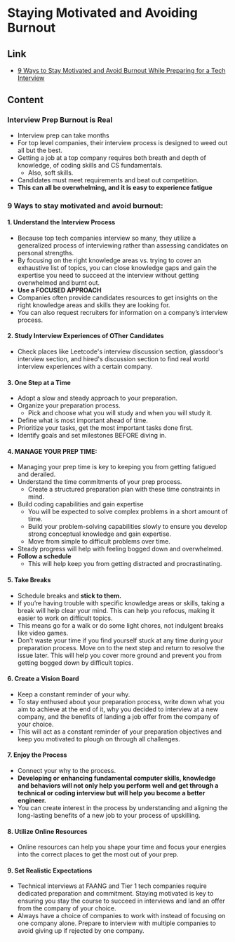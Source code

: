 # Staying Motivated and Avoiding Burnout

## Link
  - [9 Ways to Stay Motivated and Avoid Burnout While Preparing for a Tech Interview](https://www.interviewkickstart.com/blog/ways-to-stay-motivated-and-avoid-burnout-while-preparing-for-a-tech-interview)

## Content

### Interview Prep Burnout is Real

  - Interview prep can take months 
  - For top level companies, their interview process is designed to weed out all but the best.
  - Getting a job at a top company requires both breath and depth of knowledge, of coding skills and CS fundamentals.
    - Also, soft skills.
  - Candidates must meet requirements and beat out competition.
  - **This can all be overwhelming, and it is easy to experience fatigue**

### 9 Ways to stay motivated and avoid burnout:

#### 1. Understand the Interview Process

  - Because top tech companies interview so many, they utilize a generalized process of interviewing rather than assessing candidates on personal strengths. 
  - By focusing on the right knowledge areas vs. trying to cover an exhaustive list of topics, you can close knowledge gaps and gain the expertise you need to succeed at the interview without getting overwhelmed and burnt out.
  - **Use a FOCUSED APPROACH**
  - Companies often provide candidates resources to get insights on the right knowledge areas and skills they are looking for. 
  - You can also request recruiters for information on a company’s interview process. 

#### 2. Study Interview Experiences of OTher Candidates

  - Check places like Leetcode's interview discussion section, glassdoor's interview section, and hired's discussion section to find real world interview experiences with a certain company.

#### 3. One Step at a Time

  - Adopt a slow and steady approach to your preparation. 
  - Organize your preparation process.
    - Pick and choose what you will study and when you will study it.
  - Define what is most important ahead of time.
  - Prioritize your tasks, get the most important tasks done first.
  - Identify goals and set milestones BEFORE diving in.

#### 4. MANAGE YOUR PREP TIME:

  - Managing your prep time is key to keeping you from getting fatigued and derailed.
  - Understand the time commitments of your prep process.
    - Create a structured preparation plan with these time constraints in mind. 
  - Build coding capabilities and gain expertise
    - You will be expected to solve complex problems in a short amount of time.
    - Build your problem-solving capabilities slowly to ensure you develop strong conceptual knowledge and gain expertise. 
    - Move from simple to difficult problems over time.
  - Steady progress will help with feeling bogged down and overwhelmed.
  - **Follow a schedule**
    - This will help keep you from getting distracted and procrastinating.

#### 5. Take Breaks

  - Schedule breaks and **stick to them.**
  - If you’re having trouble with specific knowledge areas or skills, taking a break will help clear your mind. This can help you refocus, making it easier to work on difficult topics. 
  - This means go for a walk or do some light chores, not indulgent breaks like video games.
  - Don’t waste your time if you find yourself stuck at any time during your preparation process. Move on to the next step and return to resolve the issue later. This will help you cover more ground and prevent you from getting bogged down by difficult topics.

#### 6. Create a Vision Board

  - Keep a constant reminder of your why.
  - To stay enthused about your preparation process, write down what you aim to achieve at the end of it, why you decided to interview at a new company, and the benefits of landing a job offer from the company of your choice.
  - This will act as a constant reminder of your preparation objectives and keep you motivated to plough on through all challenges.

#### 7. Enjoy the Process

  - Connect your why to the process.
  - **Developing or enhancing fundamental computer skills, knowledge and behaviors will not only help you perform well and get through a technical or coding interview but will help you become a better engineer.**
  - You can create interest in the process by understanding and aligning the long-lasting benefits of a new job to your process of upskilling. 

#### 8. Utilize Online Resources

  - Online resources can help you shape your time and focus your energies into the correct places to get the most out of your prep.

#### 9. Set Realistic Expectations

  - Technical interviews at FAANG and Tier 1 tech companies require dedicated preparation and commitment. Staying motivated is key to ensuring you stay the course to succeed in interviews and land an offer from the company of your choice. 
  - Always have a choice of companies to work with instead of focusing on one company alone. Prepare to interview with multiple companies to avoid giving up if rejected by one company. 